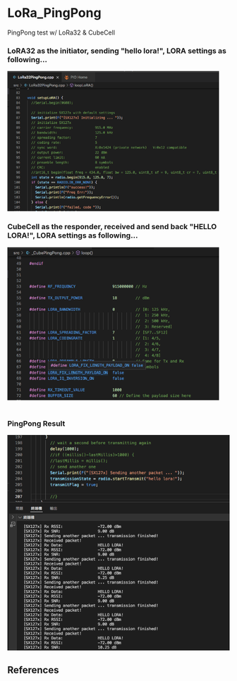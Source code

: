 # LoRa_PingPong
PingPong test w/ LoRa32 &amp; CubeCell

### LoRA32 as the initiator, sending "hello lora!", LORA settings as following...<br>
<img src="pic/LoRA32PingPongLora.png" width=480><br>

### CubeCell as the responder, received and send back "HELLO LORA!", LORA settings as following...<br>
<img src="pic/CubePingPongLoRa.png" width=480><br>
<br>

### PingPong Result
<img src="pic/LoRA32Monitor.png">

## References
